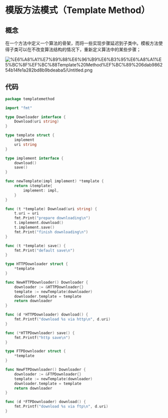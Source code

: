 # 模版方法模式（Template Method）

## 概念

在一个方法中定义一个算法的骨架，而将一些实现步骤延迟到子类中。模板方法使得子类可以在不改变算法结构的情况下，重新定义算法中的某些步骤；

![%E6%A8%A1%E7%89%88%E6%96%B9%E6%B3%95%E6%A8%A1%E5%BC%8F%EF%BC%88Template%20Method%EF%BC%89%206dab986254b14fe1a282bd8b9bdeaba5/Untitled.png](%E6%A8%A1%E7%89%88%E6%96%B9%E6%B3%95%E6%A8%A1%E5%BC%8F%EF%BC%88Template%20Method%EF%BC%89%206dab986254b14fe1a282bd8b9bdeaba5/Untitled.png)

## 代码

```go
package templatemethod

import "fmt"

type Downloader interface {
	Download(uri string)
}

type template struct {
	implement
	uri string
}

type implement interface {
	download()
	save()
}

func newTemplate(impl implement) *template {
	return &template{
		implement: impl,
	}
}

func (t *template) Download(uri string) {
	t.uri = uri
	fmt.Print("prepare downloading\n")
	t.implement.download()
	t.implement.save()
	fmt.Print("finish downloading\n")
}

func (t *template) save() {
	fmt.Print("default save\n")
}

type HTTPDownloader struct {
	*template
}

func NewHTTPDownloader() Downloader {
	downloader := &HTTPDownloader{}
	template := newTemplate(downloader)
	downloader.template = template
	return downloader
}

func (d *HTTPDownloader) download() {
	fmt.Printf("download %s via http\n", d.uri)
}

func (*HTTPDownloader) save() {
	fmt.Printf("http save\n")
}

type FTPDownloader struct {
	*template
}

func NewFTPDownloader() Downloader {
	downloader := &FTPDownloader{}
	template := newTemplate(downloader)
	downloader.template = template
	return downloader
}

func (d *FTPDownloader) download() {
	fmt.Printf("download %s via ftp\n", d.uri)
}
```